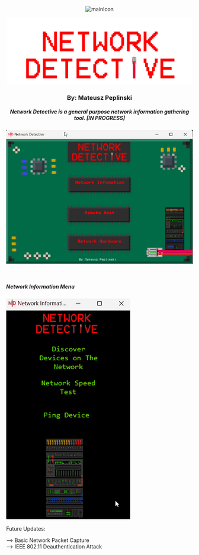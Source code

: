 

<p align="center">
  <img width="75" src="resources/Network-Detective-icon.ico" alt="mainIcon">
</p>

<p align="center"><img width="500" src="resources/mainMenu/mainMenuTitle.png" alt="mainTitle"> 

<h3 align="center">By: Mateusz Peplinski</h3>


<h5 align="center"> Network Detective is a general purpose network information gathering tool. [IN PROGRESS]</h5>
<p align="center">
  <img src="READMEimg/Capture.PNG" alt="mainMenu">
 </p>
</br>
<p align="left">
  <h5>Network Information Menu</h5>
  <img src="READMEimg/NetworkInformation.gif" alt="NetInfo">
</p>
Future Updates:

--> Basic Network Packet Capture  
--> IEEE 802.11 Deauthentication Attack
